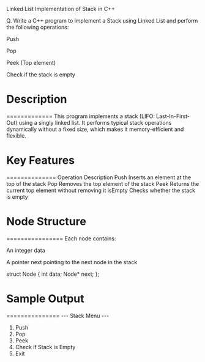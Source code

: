 Linked List Implementation of Stack in C++

Q. Write a C++ program to implement a Stack using Linked List and perform the following operations:

Push

Pop

Peek (Top element)

Check if the stack is empty



# Description
=============
This program implements a stack (LIFO: Last-In-First-Out) using a singly linked list. It performs typical stack operations dynamically without a fixed size, which makes it memory-efficient and flexible.



# Key Features
==============
Operation	Description
Push	Inserts an element at the top of the stack
Pop	Removes the top element of the stack
Peek	Returns the current top element without removing it
isEmpty	Checks whether the stack is empty



# Node Structure
================
Each node contains:

An integer data

A pointer next pointing to the next node in the stack

struct Node {
    int data;
    Node* next;
};



# Sample Output
===============
--- Stack Menu ---
1. Push
2. Pop
3. Peek
4. Check if Stack is Empty
5. Exit
